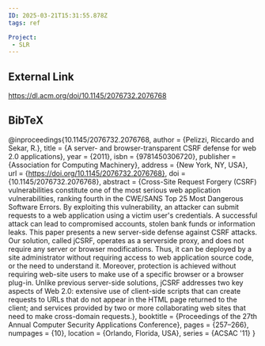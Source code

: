 ```yaml
---
ID: 2025-03-21T15:31:55.878Z
tags: ref

Project:
 - SLR
---
```

## External Link

https://dl.acm.org/doi/10.1145/2076732.2076768

## BibTeX

@inproceedings{10.1145/2076732.2076768, author = {Pelizzi, Riccardo and Sekar, R.}, title = {A server- and browser-transparent CSRF defense for web 2.0 applications}, year = {2011}, isbn = {9781450306720}, publisher = {Association for Computing Machinery}, address = {New York, NY, USA}, url = {https://doi.org/10.1145/2076732.2076768}, doi = {10.1145/2076732.2076768}, abstract = {Cross-Site Request Forgery (CSRF) vulnerabilities constitute one of the most serious web application vulnerabilities, ranking fourth in the CWE/SANS Top 25 Most Dangerous Software Errors. By exploiting this vulnerability, an attacker can submit requests to a web application using a victim user's credentials. A successful attack can lead to compromised accounts, stolen bank funds or information leaks. This paper presents a new server-side defense against CSRF attacks. Our solution, called jCSRF, operates as a serverside proxy, and does not require any server or browser modifications. Thus, it can be deployed by a site administrator without requiring access to web application source code, or the need to understand it. Moreover, protection is achieved without requiring web-site users to make use of a specific browser or a browser plug-in. Unlike previous server-side solutions, jCSRF addresses two key aspects of Web 2.0: extensive use of client-side scripts that can create requests to URLs that do not appear in the HTML page returned to the client; and services provided by two or more collaborating web sites that need to make cross-domain requests.}, booktitle = {Proceedings of the 27th Annual Computer Security Applications Conference}, pages = {257–266}, numpages = {10}, location = {Orlando, Florida, USA}, series = {ACSAC '11} }
